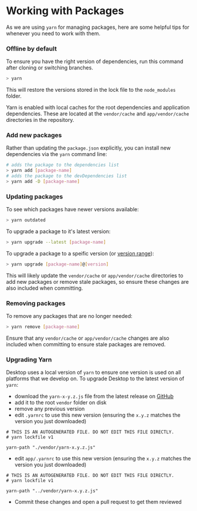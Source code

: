 # Working with Packages

As we are using `yarn` for managing packages, here are some helpful tips for
whenever you need to work with them.

### Offline by default

To ensure you have the right version of dependencies, run this command after
cloning or switching branches.

```sh
> yarn
```

This will restore the versions stored in the lock file to the `node_modules`
folder.

Yarn is enabled with local caches for the root dependencies and application
dependencies. These are located at the `vendor/cache` and `app/vendor/cache`
directories in the repository.

### Add new packages

Rather than updating the `package.json` explicitly, you can install new
dependencies via the `yarn` command line:

```sh
# adds the package to the dependencies list
> yarn add [package-name]
# adds the package to the devDependencies list
> yarn add -D [package-name]
```

### Updating packages

To see which packages have newer versions available:

```sh
> yarn outdated
```

To upgrade a package to it's latest version:

```sh
> yarn upgrade --latest [package-name]
```

To upgrade a package to a speific version (or [version range](https://docs.npmjs.com/misc/semver#x-ranges-12x-1x-12-)):

```sh
> yarn upgrade [package-name]@[version]
```

This will likely update the `vendor/cache` or `app/vendor/cache` directories
to add new packages or remove stale packages, so ensure these changes are
also included when committing.

### Removing packages

To remove any packages that are no longer needed:

```sh
> yarn remove [package-name]
```

Ensure that any `vendor/cache` or `app/vendor/cache` changes are also included
when committing to ensure stale packages are removed.

### Upgrading Yarn

Desktop uses a local version of `yarn` to ensure one version is used on all
platforms that we develop on. To upgrade Desktop to the latest version of `yarn`:

 - download the `yarn-x-y.z.js` file from the latest release on [GitHub](https://github.com/yarnpkg/yarn/releases)
  - add it to the root `vendor` folder on disk
  - remove any previous version
  - edit `.yarnrc` to use this new version (ensuring the `x.y.z` matches the
    version you just downloaded)

```
# THIS IS AN AUTOGENERATED FILE. DO NOT EDIT THIS FILE DIRECTLY.
# yarn lockfile v1

yarn-path "./vendor/yarn-x.y.z.js"
```

  - edit `app/.yarnrc` to use this new version (ensuring the `x.y.z` matches the
    version you just downloaded)

```
# THIS IS AN AUTOGENERATED FILE. DO NOT EDIT THIS FILE DIRECTLY.
# yarn lockfile v1

yarn-path "../vendor/yarn-x.y.z.js"
```

 - Commit these changes and open a pull request to get them reviewed
